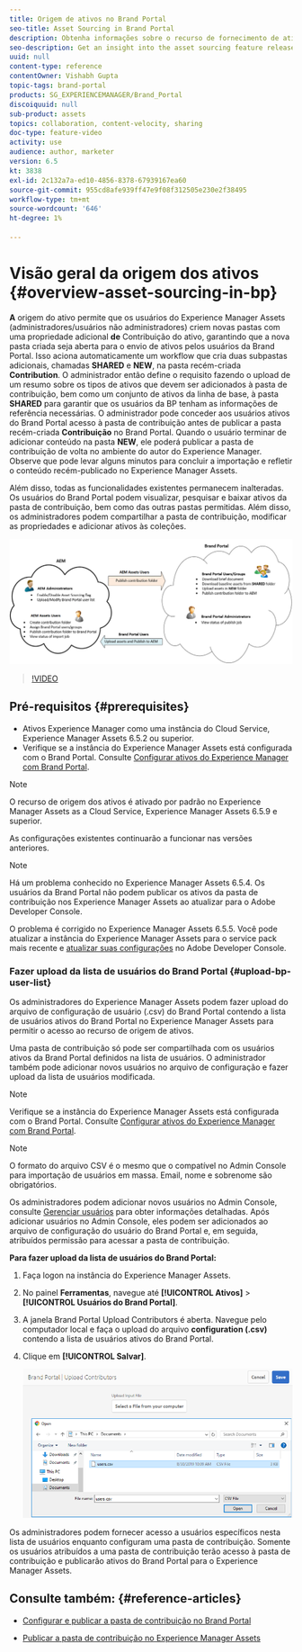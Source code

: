 ```yaml
---
title: Origem de ativos no Brand Portal
seo-title: Asset Sourcing in Brand Portal
description: Obtenha informações sobre o recurso de fornecimento de ativos lançado na Adobe Experience Manager Assets Brand Portal.
seo-description: Get an insight into the asset sourcing feature released in the Adobe Experience Manager Assets Brand Portal.
uuid: null
content-type: reference
contentOwner: Vishabh Gupta
topic-tags: brand-portal
products: SG_EXPERIENCEMANAGER/Brand_Portal
discoiquuid: null
sub-product: assets
topics: collaboration, content-velocity, sharing
doc-type: feature-video
activity: use
audience: author, marketer
version: 6.5
kt: 3838
exl-id: 2c132a7a-ed10-4856-8378-67939167ea60
source-git-commit: 955cd8afe939ff47e9f08f312505e230e2f38495
workflow-type: tm+mt
source-wordcount: '646'
ht-degree: 1%

---
```


# Visão geral da origem dos ativos {#overview-asset-sourcing-in-bp}

**A** origem do ativo permite que os usuários do Experience Manager Assets (administradores/usuários não administradores) criem novas pastas com uma propriedade adicional  **de** Contribuição do ativo, garantindo que a nova pasta criada seja aberta para o envio de ativos pelos usuários da Brand Portal. Isso aciona automaticamente um workflow que cria duas subpastas adicionais, chamadas **SHARED** e **NEW**, na pasta recém-criada **Contribution**. O administrador então define o requisito fazendo o upload de um resumo sobre os tipos de ativos que devem ser adicionados à pasta de contribuição, bem como um conjunto de ativos da linha de base, à pasta **SHARED** para garantir que os usuários da BP tenham as informações de referência necessárias. O administrador pode conceder aos usuários ativos do Brand Portal acesso à pasta de contribuição antes de publicar a pasta recém-criada **Contribuição** no Brand Portal. Quando o usuário terminar de adicionar conteúdo na pasta **NEW**, ele poderá publicar a pasta de contribuição de volta no ambiente do autor do Experience Manager. Observe que pode levar alguns minutos para concluir a importação e refletir o conteúdo recém-publicado no Experience Manager Assets.

Além disso, todas as funcionalidades existentes permanecem inalteradas. Os usuários do Brand Portal podem visualizar, pesquisar e baixar ativos da pasta de contribuição, bem como das outras pastas permitidas. Além disso, os administradores podem compartilhar a pasta de contribuição, modificar as propriedades e adicionar ativos às coleções.

![Origem de ativos do Brand Portal](assets/asset-sourcing.png)

>[!VIDEO](https://video.tv.adobe.com/v/29365/?quality=12)

## Pré-requisitos {#prerequisites}

* Ativos Experience Manager como uma instância do Cloud Service, Experience Manager Assets 6.5.2 ou superior.
* Verifique se a instância do Experience Manager Assets está configurada com o Brand Portal. Consulte [Configurar ativos do Experience Manager com Brand Portal](../using/configure-aem-assets-with-brand-portal.md).

<!--
* Ensure that your Brand Portal tenant is configured with one AEM Assets author instance.
-->

>[!NOTE]
>
>O recurso de origem dos ativos é ativado por padrão no Experience Manager Assets as a Cloud Service, Experience Manager Assets 6.5.9 e superior.
>
>As configurações existentes continuarão a funcionar nas versões anteriores.

>[!NOTE]
>
>Há um problema conhecido no Experience Manager Assets 6.5.4. Os usuários da Brand Portal não podem publicar os ativos da pasta de contribuição nos Experience Manager Assets ao atualizar para o Adobe Developer Console.
>
>O problema é corrigido no Experience Manager Assets 6.5.5. Você pode atualizar a instância do Experience Manager Assets para o service pack mais recente e [atualizar suas configurações](https://experienceleague.adobe.com/docs/experience-manager-65/assets/brandportal/configure-aem-assets-with-brand-portal.html#upgrade-integration-65) no Adobe Developer Console.

<!--

>For immediate fix on AEM 6.5.4, it is recommended to [download the hotfix](https://www.adobeaemcloud.com/content/marketplace/marketplaceProxy.html?packagePath=/content/companies/public/adobe/packages/cq650/hotfix/cq-6.5.0-hotfix-33041) and install on your author instance.
-->

<!--
## Configure Asset Sourcing {#configure-asset-sourcing}

**Asset Sourcing** is configured from within the AEM Assets author instance. The administrators can enable the Asset Sourcing feature flag configuration from the **AEM Web Console Configuration** and upload the active Brand Portal users list in **AEM Assets**.

>[!NOTE]
>
>Asset Sourcing is by default enabled on AEM Assets as a Cloud Service. The AEM administrator can directly upload the active Brand Portal users to allow them access to the Asset Sourcing feature.

>[!NOTE]
>
>Before you begin with the configuration, ensure that your AEM Assets instance is configured with Brand Portal. See, [Configure AEM Assets with Brand Portal](../using/configure-aem-assets-with-brand-portal.md). 

The following video demonstrates, how to configure Asset Sourcing on your AEM Assets author instance:

>[!VIDEO](https://video.tv.adobe.com/v/29771)
-->

<!--
### Enable Asset Sourcing {#enable-asset-sourcing}

AEM administrators can enable the Asset Sourcing feature flag from within the AEM Web Console Configuration (a.k.a Configuration Manager).

>[!NOTE]
>
>This step is not applicable for AEM Assets as a Cloud Service.


**To enable Asset Sourcing:**
1. Log in to your AEM Assets author instance and open Configuration Manager. 
Default URL: http:// localhost:4502/system/console/configMgr.
1. Search using the keyword **Asset Sourcing** to locate **[!UICONTROL Asset Sourcing Feature Flag Config]**.
1. Click **[!UICONTROL Asset Sourcing Feature Flag Config]** to open the configuration window.
1. Select the **[!UICONTROL feature.flag.active.status]** check box.
1. Click **[!UICONTROL Save]**.

![](assets/enable-asset-sourcing.png)
-->


### Fazer upload da lista de usuários do Brand Portal {#upload-bp-user-list}

Os administradores do Experience Manager Assets podem fazer upload do arquivo de configuração de usuário (.csv) do Brand Portal contendo a lista de usuários ativos do Brand Portal no Experience Manager Assets para permitir o acesso ao recurso de origem de ativos.

Uma pasta de contribuição só pode ser compartilhada com os usuários ativos da Brand Portal definidos na lista de usuários. O administrador também pode adicionar novos usuários no arquivo de configuração e fazer upload da lista de usuários modificada.

>[!NOTE]
>
>Verifique se a instância do Experience Manager Assets está configurada com o Brand Portal. Consulte [Configurar ativos do Experience Manager com Brand Portal](../using/configure-aem-assets-with-brand-portal.md).

>[!NOTE]
>
>O formato do arquivo CSV é o mesmo que o compatível no Admin Console para importação de usuários em massa. Email, nome e sobrenome são obrigatórios.

Os administradores podem adicionar novos usuários no Admin Console, consulte [Gerenciar usuários](brand-portal-adding-users.md) para obter informações detalhadas. Após adicionar usuários no Admin Console, eles podem ser adicionados ao arquivo de configuração do usuário do Brand Portal e, em seguida, atribuídos permissão para acessar a pasta de contribuição.

**Para fazer upload da lista de usuários do Brand Portal:**

1. Faça logon na instância do Experience Manager Assets.
1. No painel **Ferramentas**, navegue até **[!UICONTROL Ativos]** > **[!UICONTROL Usuários do Brand Portal]**.

1. A janela Brand Portal Upload Contributors é aberta.
Navegue pelo computador local e faça o upload do arquivo **configuration (.csv)** contendo a lista de usuários ativos do Brand Portal.
1. Clique em **[!UICONTROL Salvar]**.

   ![](assets/upload-user-list2.png)


Os administradores podem fornecer acesso a usuários específicos nesta lista de usuários enquanto configuram uma pasta de contribuição. Somente os usuários atribuídos a uma pasta de contribuição terão acesso à pasta de contribuição e publicarão ativos do Brand Portal para o Experience Manager Assets.

## Consulte também: {#reference-articles}

* [Configurar e publicar a pasta de contribuição no Brand Portal](brand-portal-publish-contribution-folder-to-brand-portal.md)

* [Publicar a pasta de contribuição no Experience Manager Assets](brand-portal-publish-contribution-folder-to-aem-assets.md)

